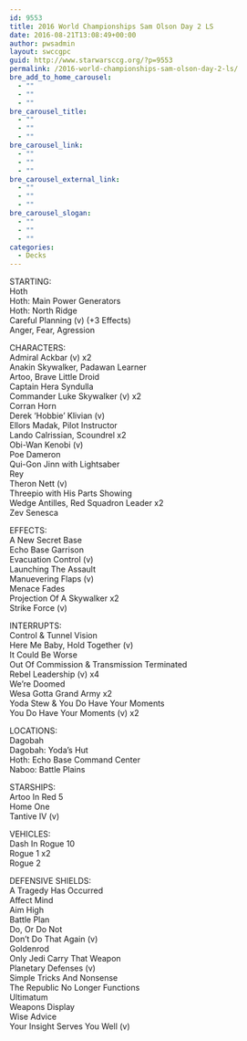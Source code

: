 ```yaml
---
id: 9553
title: 2016 World Championships Sam Olson Day 2 LS
date: 2016-08-21T13:08:49+00:00
author: pwsadmin
layout: swccgpc
guid: http://www.starwarsccg.org/?p=9553
permalink: /2016-world-championships-sam-olson-day-2-ls/
bre_add_to_home_carousel:
  - ""
  - ""
  - ""
bre_carousel_title:
  - ""
  - ""
  - ""
bre_carousel_link:
  - ""
  - ""
  - ""
bre_carousel_external_link:
  - ""
  - ""
  - ""
bre_carousel_slogan:
  - ""
  - ""
  - ""
categories:
  - Decks
---
```

STARTING:  
Hoth  
Hoth: Main Power Generators  
Hoth: North Ridge  
Careful Planning (v) (+3 Effects)  
Anger, Fear, Agression

CHARACTERS:  
Admiral Ackbar (v) x2  
Anakin Skywalker, Padawan Learner  
Artoo, Brave Little Droid  
Captain Hera Syndulla  
Commander Luke Skywalker (v) x2  
Corran Horn  
Derek &#8216;Hobbie&#8217; Klivian (v)  
Ellors Madak, Pilot Instructor  
Lando Calrissian, Scoundrel x2  
Obi-Wan Kenobi (v)  
Poe Dameron  
Qui-Gon Jinn with Lightsaber  
Rey  
Theron Nett (v)  
Threepio with His Parts Showing  
Wedge Antilles, Red Squadron Leader x2  
Zev Senesca

EFFECTS:  
A New Secret Base  
Echo Base Garrison  
Evacuation Control (v)  
Launching The Assault  
Manuevering Flaps (v)  
Menace Fades  
Projection Of A Skywalker x2  
Strike Force (v)

INTERRUPTS:  
Control & Tunnel Vision  
Here Me Baby, Hold Together (v)  
It Could Be Worse  
Out Of Commission & Transmission Terminated  
Rebel Leadership (v) x4  
We&#8217;re Doomed  
Wesa Gotta Grand Army x2  
Yoda Stew & You Do Have Your Moments  
You Do Have Your Moments (v) x2

LOCATIONS:  
Dagobah  
Dagobah: Yoda&#8217;s Hut  
Hoth: Echo Base Command Center  
Naboo: Battle Plains

STARSHIPS:  
Artoo In Red 5  
Home One  
Tantive IV (v)

VEHICLES:  
Dash In Rogue 10  
Rogue 1 x2  
Rogue 2

DEFENSIVE SHIELDS:  
A Tragedy Has Occurred  
Affect Mind  
Aim High  
Battle Plan  
Do, Or Do Not  
Don&#8217;t Do That Again (v)  
Goldenrod  
Only Jedi Carry That Weapon  
Planetary Defenses (v)  
Simple Tricks And Nonsense  
The Republic No Longer Functions  
Ultimatum  
Weapons Display  
Wise Advice  
Your Insight Serves You Well (v)